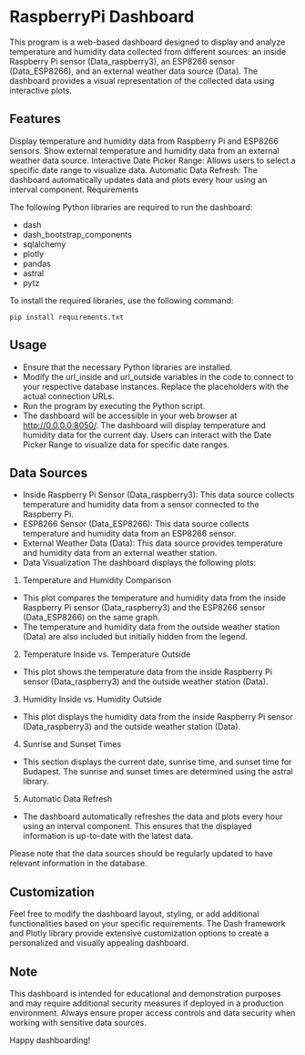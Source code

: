 # RaspberryPi Dashboard

This program is a web-based dashboard designed to display and analyze temperature and humidity data collected from different sources: an inside Raspberry Pi sensor (Data_raspberry3), an ESP8266 sensor (Data_ESP8266), and an external weather data source (Data). The dashboard provides a visual representation of the collected data using interactive plots.

## Features
Display temperature and humidity data from Raspberry Pi and ESP8266 sensors.
Show external temperature and humidity data from an external weather data source.
Interactive Date Picker Range: Allows users to select a specific date range to visualize data.
Automatic Data Refresh: The dashboard automatically updates data and plots every hour using an interval component.
Requirements

The following Python libraries are required to run the dashboard:

- dash
- dash_bootstrap_components
- sqlalchemy
- plotly
- pandas
- astral
- pytz

To install the required libraries, use the following command:


```pip install requirements.txt ```

## Usage
- Ensure that the necessary Python libraries are installed.
- Modify the url_inside and url_outside variables in the code to connect to your respective database instances. Replace the placeholders with the actual connection URLs.
- Run the program by executing the Python script.
- The dashboard will be accessible in your web browser at http://0.0.0.0:8050/. The dashboard will display temperature and humidity data for the current day. Users can interact with the Date Picker Range to visualize data for specific date ranges.

## Data Sources
- Inside Raspberry Pi Sensor (Data_raspberry3): This data source collects temperature and humidity data from a sensor connected to the Raspberry Pi.
- ESP8266 Sensor (Data_ESP8266): This data source collects temperature and humidity data from an ESP8266 sensor.
- External Weather Data (Data): This data source provides temperature and humidity data from an external weather station.
- Data Visualization
The dashboard displays the following plots:

1. Temperature and Humidity Comparison
- This plot compares the temperature and humidity data from the inside Raspberry Pi sensor (Data_raspberry3) and the ESP8266 sensor (Data_ESP8266) on the same graph.
- The temperature and humidity data from the outside weather station (Data) are also included but initially hidden from the legend.
2. Temperature Inside vs. Temperature Outside
- This plot shows the temperature data from the inside Raspberry Pi sensor (Data_raspberry3) and the outside weather station (Data).
3. Humidity Inside vs. Humidity Outside
- This plot displays the humidity data from the inside Raspberry Pi sensor (Data_raspberry3) and the outside weather station (Data).
4. Sunrise and Sunset Times
- This section displays the current date, sunrise time, and sunset time for Budapest. The sunrise and sunset times are determined using the astral library.
5. Automatic Data Refresh
- The dashboard automatically refreshes the data and plots every hour using an interval component. This ensures that the displayed information is up-to-date with the latest data.

Please note that the data sources should be regularly updated to have relevant information in the database.

## Customization
Feel free to modify the dashboard layout, styling, or add additional functionalities based on your specific requirements. The Dash framework and Plotly library provide extensive customization options to create a personalized and visually appealing dashboard.

## Note
This dashboard is intended for educational and demonstration purposes and may require additional security measures if deployed in a production environment. Always ensure proper access controls and data security when working with sensitive data sources.

Happy dashboarding!
